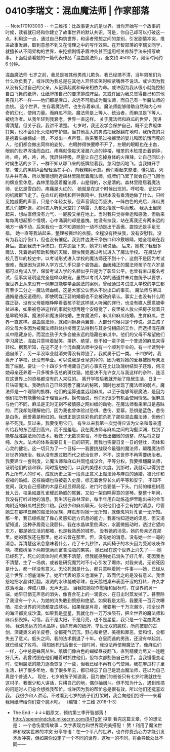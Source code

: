# 0410李瑞文：混血魔法师 | 作家部落


-- Note170103003 --
十三维按：比故事更大的是世界。当你开始写一个故事的时候，读者就已经和你建立了故事世界的默认共识。可是，你自己却可以打破这一点，利用这一点，通过自己构筑世界，和读者预想之间的差别，引发剧情冲突，推进故事发展，取到意想不到又在情理之中的写作效果。在开智部落的李瑞文同学，就擅长从不同架构的世界，来挖掘剧情矛盾冲突甚至运用相关修辞手法来描写故事。下面就请看她的一篇代表作品「混血魔法师」。全文约 4500 字，阅读时间约 6 分钟。


混血魔法师
七岁之前，我总是被其他男孩儿欺负。我已经搞不清，当年男孩们为什么欺负我了。或许因为我总是在其他人开怀欢笑时咬紧嘴唇不说话。或许因为我从没有见过自己的父亲，从记事起就和母亲相依为命。或许因为我从很小就能控制自由飞舞的纸牌，让纸牌按自己的要求排成阵型。又或许因为我总觉得自己和其他男孩儿不一样——他们都是麻瓜，永远不可能成为魔法师，而自己有一半魔法师的血统。
这个世界，生存着魔法师，也生存着麻瓜。魔法师能够借助自然和内心神奇的幻化，使用力量。而麻瓜不能。魔法师是上等人、统治者，而麻瓜是下等人、被统治者。从我年轻到我衰老，世界一直这样。
关于魔法师和麻瓜的世界，我讲得清楚。但关于我，我讲不清楚。
七岁时，我还没学会保护自己，既不会靠躯体打架，也不会幻化火焰和守护兽。当其他高大的男孩把我掀翻在地时，我所做的只是抱着头蜷缩成一团，不发出一点声音。后来我见过襁褓里的婴儿和因饥饿而死的人，他们都会做出同样的姿势。
右眼肿得快要睁不开了，左眼的眼眶也在出血，眼前的世界浑浊而血红。疼痛就像每天凌晨六点的钟楼，粗笨的木桩撞击着铜钟，咚，咚，咚，咚，咚。我屏住呼吸，尽量让自己忘掉身体的火辣辣，让自己回忆小时候生活的乡下，一群不知从哪飞来的纸牌绕着我，忽闪忽闪地飞。当我摊开手掌，带头的黑桃A会轻轻落在手心，向我鞠躬示意。他们看起来整洁、懂礼貌，列队井井有条，所以我猜想附近森林里隐居着魔法师，纸牌们飞累了就会自己飞回他的牌盒里休息。森林里隐居着魔法师，山是绿的，水是清的。森林里隐居着魔法师，记忆是雪白的，疼痛是火红的。
她就是在这个时候出现的。呼啦啦，记忆中的纸牌群飞走了。在血红的视线和巨钟轰鸣中，我根本没有看清她做了什么。只听见她威慑的声音，只是个年轻女孩，但声音镇定而坚决。一阵白色的光后，麻瓜男孩儿们被吓退，如同农人听见天空打了响雷，头都没抬就一哄而散。
我从土里爬起来，想站直但没有力气，一屁股又坐在地上。当时我只觉得幸运和感激，但后来每每再想起那个情境，心中涌满的却是羞愧。她没有扶我，站在离我还有两米远的地方一动不动，后来我也一直不知道她的一动不动是出于高傲、震惊还是手足无措。
她一直等我站起来，整理被撕烂的衣服。全程没有搀扶我，没有安慰我，没有为我治疗伤口，但也没有催促。我到井边洗干净伤口和冷敷眼睛，她全程跟在我身后。直到我洗干净伤口，在井边坐下来，她才对我说话。
后来，她教了我很多魔法，凭着她的帮助和我的天赋，很快我竟通过考试进入了魔法学校。
在魔法学校几百年的校史中，以考试形式进入学校的魔法师还不到十个，这倒不是因为考试很难，而是因为这种入学方式几乎只是个装饰品。血统纯正的魔法师孩子在六岁是都可以免试入学，保留考试入学的名额似乎只是为了彰显公平。也曾有麻瓜报名考试，但事实证明这完全是哗众取宠。虽然以考试入学的通道并未对血统予以要求，但世界上从来没有一例麻瓜能够学会魔法的案例。曾经通过考试进入学校的学生都有至少二分之一魔法师血统，这是大家公认但从不说出口的事实。
魔法师与麻瓜通婚是违反道德的，即使明媒正娶的婚姻也不会被政府承认。事实上也没有什么明媒正娶，没有父母能眼睁睁看着孩子犯这样骇人听闻的罪行，也没有媒人愿意被牵扯进来，如果被卷进这样的事就别想再睡个安稳觉了，夜里被人放火把房子烧着只是早晚的事。魔法师和魔法师结婚，生育魔法师，麻瓜和麻瓜结婚，生育麻瓜，世界一直这样。混血魔法师，就如同狮身两翼兽，大部分时候只是个传说。混血孩子的父母大多因为被魔法师群体排挤而无法得到与其身份相应的工作，而选择混在麻瓜中隐藏身份。而混血孩子大多会被永远的隐藏在麻瓜中。他们的父母不希望他们学习魔法，混血只意味着耻笑、排挤、绝望，倒不如一辈子做一个普通的麻瓜来得轻松。据我所知，在这不足十个混血魔法师中没有一个顺利毕业的。有一半读到中途自杀了，另一半没毕业就消失得没有踪迹了。我就属于后一类。
十四岁时，我离开了学校，还没有毕业。可以说我是仓皇逃掉的，因为我对她的爱慕被她母亲发现了端倪。要让一个十四岁少年掩藏自己的心事实在比让玫瑰树结梨子还难，何况她母亲还养着一只多嘴多舌总的斑纹猫。她是决不允许女儿与我这样的杂种、连活在这世界上的资格都没有的人来往的。
离开学校后我就开始了隐居生活，日复一日钻研魔法。我确信自己已经洞悉了魔法的秘密，同时也发现了魔法师的弱点。魔法师是一个理智的族群，他们的运算速度远超麻瓜，以至于能够驾驭魔法，是因为他们把所有能量倾注于理智运作。换句话说，他们也很少有机会使用情感。但麻瓜与他们不同，麻瓜是无时无刻不被情感之网纠缠的动物。在魔法师看来麻瓜是愚昧的，而我却能理解他们，因为我也曾体验过恐惧、悲伤、爱慕。恐惧是蓝色，悲伤是白色，而爱慕是粉红的。我想正是这些彩色的蛇杀死了那些混血魔法师，但他们杀不死我。反过来，我要使用它们。
有生以来我第一次觉得应该为父亲和母亲遗传给我的东西感到高兴，而不是羞耻。我在魔法师与麻瓜之间的沟壑深渊，找到了能够战胜魔法师的法术。我做了无数次实验，不断做出细微的调整，然后将之提纯、放大。法术的体系需要日复一日的研究，而我也需要日复一日的健壮，肉体和心灵的健壮。这一切只为了一个目标——我要挑战现今最强的魔法师，颠覆魔法师对世界的统治。我从没有想过取而代之统治世界，不不，这世界不再需要统治者。我要建立一套制度，让魔法师和麻瓜共同组成议会，平等分权。我要推翻魔法师，证明他们的错和罪，同时宽恕他们，以我的美德和大度。到那时，我就可以得到世界上所有人的许可，成就历史上第一段真正意义上魔法师与麻瓜的通婚，被允许和祝福的婚姻。这桩婚姻也将被载入史册，标志着世界长久的平等和安宁。
不知不觉间，我为自己搭建的木屋已经显得局促，进门时总要低一下头。门前的橄榄树高耸入云，枝条如雄孔雀耀武扬威的尾翼，又如一架自鸣得意的竖琴。整整十年间，我没有打听过她的消息。我生活在森林深处，每半年用自动炼造炉里跑出来的金币向附近的麻瓜村民换口粮。我很少和麻瓜聊天，何况他们也不会有她的消息。尽管她生在那样显赫的魔法师家族，麻瓜却对她一无所知，就像斑鸠对孔雀一无所知。
那一年，我已经练就了靠心灵感知远方讯息的能力。我害怕知道她的讯息，但又渴望知道，这种矛盾竟让我颤抖。我在水晶钵里倒满水，水面微振动时，透过它望向东方，那是她生活的都城，也是我熟悉的城市。
没有她的消息。她的母亲还在那里。她的家族还在那里。她过去曾在那里。但，没有她的消息。没有她一丝一毫的消息。弄清楚这讯息意味着什么，花了十九秒钟，其间椅子的木头因为受潮吱吱作响，橄榄树落下两颗饱满而富含油脂的果实。
她已经在这个世界上消失了——她已经死了。死亡的具体时间点我不清楚，但我能感到她已消失了好几年。死因我也不清楚，生了一场病，或者是研究魔咒时不小心引发了爆炸。对我来说，无论死因是什么，都一样没有意义。无论死因是什么，都只意味着同一件事——她，已经从这个世界上彻底消失了。她所代表的意义也消失了，取而代之的是没有意义。我愤怒地把水晶钵打翻。泼溅的水珠凝成珍珠，在天鹅绒桌布表面干涩的打转，许久才跌落地面，碎成八瓣，无声无息。
当我把她视作慰藉和目标时，在世界的另一端，她早已悄无声息的消失，像百合花上的一滴露水，在日出时蒸发掉了。甚至除了我没有一个人，为她的消失敢到愤怒和绝望。如果我是太阳，我要用一百万次曝晒，把全世界的河流都变成峡谷。如果我是月亮，我要用一千万次潮汐，把全世界的海洋都变成沙漠。如果我是星星，我就化作一万万块陨石，把全世界的魔法师和麻瓜都毁掉。可惜，我不是太阳，不是月亮，也不是星星，我只是一个混血魔法师。
我洞悉远方的水晶钵，训练有素的纸牌，举世无双的魔杖，所向披靡的古剑，深藏奥义的羊皮卷，全都死气沉沉。野心和希望，美德和罪恶，爱和恨，全都失去了意义。低头之间，我的法术倒退了十年。仓皇而逃的男孩，还没有举起剑，就已经成了败将。
得知她死讯后很长一段时间，我没法再使用魔法了。像麻瓜们一样，心中总是蛛网丛生。纸牌们像白色的蝴蝶昼夜翻飞，直到精疲力尽又一连睡好几天。我曾试图在他们睡着时抓住他们，但每次都割伤自己的手。当我慢慢变老时，使用魔法的能力逐渐恢复了一些，但我已经不再有心气使用。我在麻瓜村子里生活，耕了很多年地，看了很多年云，都已经忘了自己是混血魔法师，还以为自己真是个普通人。
现在，七岁的孩子知道我，因为他们的爸爸只有七岁时我就住在这村子。我很少和人讲话，只耕自己的地，偶尔抽烟斗。但不知为什么，遇到难搞的问题时人们总会想找我帮忙。或许因为我的帮忙总是很有效，所以他们还挺喜欢我。
我很少和人讲话。不过看到七岁的孩子们打架时，我会向他们招呼——来看我用纸牌给你们变个魔术吧。
（编辑：十三维 2016-1-3）
- The End -
↓↓↓戳原文，预约第三季开智部落！ http://openmindclub.mikecrm.com/84Tg8f
投票 看完这篇文章，你的想法是：
一个悲伤爱情故事…
文字表现力和世界观完美搭配！
赞！利用了魔法世界和现实世界的冲突
分享导语：在一个平凡的世界，也许你费劲心力才能引发矛盾冲突，但如果你设定了一个不同的世界，这唯一的不同，将会导致处处不同——